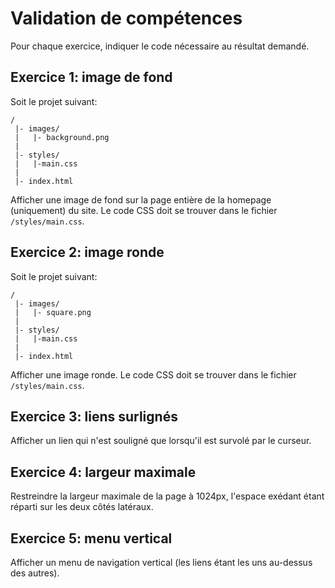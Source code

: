 # Validation de compétences

Pour chaque exercice, indiquer le code nécessaire au résultat demandé.


## Exercice 1: image de fond

Soit le projet suivant:

```
/
 |- images/
 |   |- background.png
 |
 |- styles/
 |   |-main.css
 |
 |- index.html
```

Afficher une image de fond sur la page entière de la homepage (uniquement) du site. Le code CSS doit se trouver dans le fichier `/styles/main.css`.


## Exercice 2: image ronde

Soit le projet suivant:

```
/
 |- images/
 |   |- square.png
 |
 |- styles/
 |   |-main.css
 |
 |- index.html
```

Afficher une image ronde. Le code CSS doit se trouver dans le fichier `/styles/main.css`.


## Exercice 3: liens surlignés

Afficher un lien qui n'est souligné que lorsqu'il est survolé par le curseur.


## Exercice 4: largeur maximale

Restreindre la largeur maximale de la page à 1024px, l'espace exédant étant réparti sur les deux côtés latéraux.


## Exercice 5: menu vertical

Afficher un menu de navigation vertical (les liens étant les uns au-dessus des autres).



